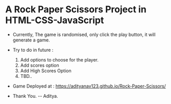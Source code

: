 # A Rock Paper Scissors Project in HTML-CSS-JavaScript

- Currently, The game is randomised, only click the play button, it will generate a game.

- Try to do in future : 
    1. Add options to choose for the player.
    2. Add scores option
    3. Add High Scores Option
    4. TBD..

- Game Deployed at : https://adityanav123.github.io/Rock-Paper-Scissors/


- Thank You.
-- Aditya.
